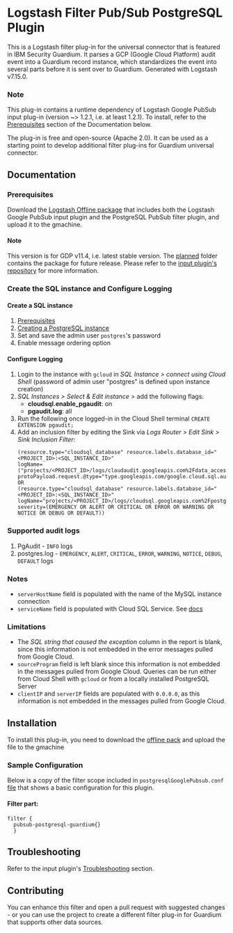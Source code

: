 # Logstash Filter Pub/Sub PostgreSQL Plugin

This is a Logstash filter plug-in for the universal connector that is featured in IBM Security Guardium. It parses a GCP (Google Cloud Platform) audit event into a Guardium record instance, which standardizes the event into several parts before it is sent over to Guardium.
Generated with Logstash v7.15.0.

### Note
This plug-in contains a runtime dependency of Logstash Google PubSub input plug-in (version ~> 1.2.1, i.e. at least 1.2.1). To install, refer to the [Prerequisites](#Prerequisites) section of the Documentation below.

The plug-in is free and open-source (Apache 2.0). It can be used as a starting point to develop additional filter plug-ins for Guardium universal connector.

## Documentation

### Prerequisites
Download the [Logstash Offline package](PubSubPostgreSQLPackage/11_4/logstash-offline-plugins-filter-pubsub-postgresql-guardium.zip) that includes both the Logstash Google PubSub input plugin and the PostgreSQL PubSub filter plugin, and upload it to the gmachine.
#### Note
This version is for GDP v11.4, i.e. latest stable version. The [planned](PubSubPostgreSQLPackage/planned) folder contains the package for future release.
Please refer to the [input plugin's repository](../../input-plugin/logstash-input-google-pubsub) for more information.

###  Create the SQL instance and Configure Logging
#### Create a SQL instance
1. [Prerequisites](https://cloud.google.com/sql/docs/postgres/create-instance#before_you_begin)
2. [Creating a PostgreSQL instance](https://cloud.google.com/sql/docs/postgres/create-instance#create-2nd-gen)
3. Set and save the admin user `postgres`'s password
4. Enable message ordering option
#### Configure Logging
1. Login to the instance with `gcloud` in *SQL Instance > connect using Cloud Shell* (password of admin user "postgres" is defined upon instance creation)
2. *SQL Instances > Select & Edit instance >* add the following flags:
   - **cloudsql.enable_pgaudit**: on
   - **pgaudit.log**: all
3. Run the following once logged-in in the Cloud Shell terminal
      `CREATE EXTENSION pgaudit;`
4. Add an inclusion filter by editing the Sink via *Logs Router > Edit Sink > Sink Inclusion Filter*:
      ```
    (resource.type="cloudsql_database" resource.labels.database_id="<PROJECT_ID>:<SQL_INSTANCE_ID>"
    logName=("projects/<PROJECT_ID>/logs/cloudaudit.googleapis.com%2Fdata_access")
    protoPayload.request.@type="type.googleapis.com/google.cloud.sql.audit.v1.PgAuditEntry")
    OR
    (resource.type="cloudsql_database" resource.labels.database_id="<PROJECT_ID>:<SQL_INSTANCE_ID>"
    logName="projects/<PROJECT_ID>/logs/cloudsql.googleapis.com%2Fpostgres.log"
    severity=(EMERGENCY OR ALERT OR CRITICAL OR ERROR OR WARNING OR NOTICE OR DEBUG OR DEFAULT))
    ```
### Supported audit logs
  1. PgAudit - `INFO` logs
  2. postgres.log - `EMERGENCY`, `ALERT`, `CRITICAL`, `ERROR`, `WARNING`, `NOTICE`, `DEBUG`, `DEFAULT` logs

### Notes
- `serverHostName` field is populated with the name of the MySQL instance connection
- `serviceName` field is populated with Cloud SQL Service. See [docs](https://cloud.google.com/sql/docs/postgres)


### Limitations
- The _SQL string that caused the exception_ column in the report is blank, since this information is not embedded in the error messages pulled from Google Cloud.
- `sourceProgram` field is left blank since this information is not embedded in the messages pulled from Google Cloud. Queries can be run either from Cloud Shell with `gcloud` or from a locally installed PostgreSQL Server
- `clientIP` and `serverIP` fields are populated with `0.0.0.0`, as this information is not embedded in the messages pulled from Google Cloud.

## Installation
To install this plug-in, you need to download the [offline pack](PubSubPostgreSQLPackage/logstash-offline-plugins-filter-pubsub-postgresql-guardium.zip) and upload the file to the gmachine


### Sample Configuration

  Below is a copy of the filter scope included in `postgresqlGooglePubsub.conf` [file](PubSubPostgreSQLPackage/postgresqlGooglePubsub.conf) that shows a basic configuration for this plugin.
#### Filter part:
  ```
  filter {
  	pubsub-postgresql-guardium{}
    }
  ```

## Troubleshooting
Refer to the input plugin's [Troubleshooting](../../input-plugin/logstash-input-google-pubsub#troubleshooting) section.

## Contributing

  You can enhance this filter and open a pull request with suggested changes - or you can use the project to create a different filter plug-in for Guardium that supports other data sources.
